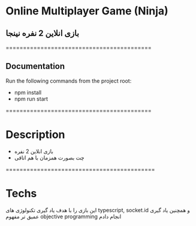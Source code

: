 # Online Multiplayer Game (Ninja)

## بازی انلاین 2 نفره نینجا

==========================================

## Documentation

Run the following commands from the project root:

- npm install
- npm run start

==========================================

# Description

- بازی انلاین 2 نفره
- چت بصورت همزمان با هم اتاقی

===========================================

# Techs

این بازی را با هدف یاد گیری تکنولوژی های
typescript, socket.id
و همچنین یاد گیری عمیق تر مفهوم
objective programming
انجام دادم
